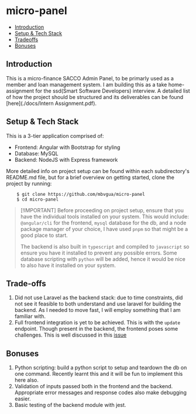 # micro-panel

- [Introduction](#introduction)
- [Setup & Tech Stack](#setup-&-tech-stack)
- [Tradeoffs](#tradeoff)
- [Bonuses](#bonuses)

## Introduction

This is a micro-finance SACCO Admin Panel, to be primarly used as a member and loan management system. I am building this as a take home-assignment for the ssd(Smart Software Developers) interview. A detailed list of how the project should be structured and its deliverables can be found [here](./docs/Intern Assignment.pdf). 

## Setup & Tech Stack

This is a 3-tier application comprised of:

- Frontend: Angular with Bootstrap for styling
- Database: MySQL
- Backend: NodeJS with Express framework

More detailed info on project setup can be found within each subdirectory's README.md file, but for a brief overview on getting started, clone the project by running:

```
    $ git clone https://github.com/mbvgua/micro-panel
    $ cd micro-panel
```

>  [!IMPORTANT]
> Before proceeding on project setup, ensure that you have the individual tools installed on your system. This would include: `@angular/cli` for the frontend, `mysql` database for the db, and a node package manager of your choice, I have used `pnpm` so that might be a good place to start.
>
> The backend is also built in `typescript` and compiled to `javascript` so ensure you have it installed to prevent any possible errors. Some database scripting with `python` will be added, hence it would be nice to also have it installed on your system.

## Trade-offs

1. Did not use Laravel as the backend stack: due to time constraints, did not see it feasible to both understand and use laravel for building the backend. As I needed to move fast, I will employ something that I am familiar with.
1. Full frontend integration is yet to be achieved. This is with the `update` endpoint. Though present in the backend, the frontend poses some challenges. This is well discussed in this [issue](https://github.com/mbvgua/micro-panel/issues/9)

## Bonuses

1. Python scripting: build a python script to setup and teardown the db on one command. Recently learnt this and it will be fun to implement this here also.
1. Validation of inputs passed both in the frontend and the backend. Appropriate error messages and response codes also make debugging easier.
1. Basic testing of the backend module with jest.
